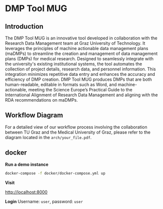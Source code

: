 # DMP Tool MUG

## Introduction

The DMP Tool MUG is an innovative tool developed in collaboration with the Research Data Management team at Graz University of Technology. It leverages the principles of machine actionable data management plans (maDMPs) to streamline the creation and management of data management plans (DMPs) for medical research. Designed to seamlessly integrate with the university's existing institutional systems, the tool automates the collection of project details, research data, and personnel information. This integration minimizes repetitive data entry and enhances the accuracy and efficiency of DMP creation. DMP Tool MUG produces DMPs that are both human-readable, editable in formats such as Word, and machine-actionable, meeting the Science Europe’s Practical Guide to the International Alignment of Research Data Management and aligning with the RDA recommendations on maDMPs.

## Workflow Diagram

For a detailed view of our workflow process involving the collaboration between TU Graz and the Medical University of Graz, please refer to the diagram located in the `arch/your_file.pdf`.

## docker

**Run a demo instance**

```bash
docker-compose -f docker/docker-compose.yml up
```

**Visit**

[http://localhost:8000](http://localhost:8000)

**Login**
Username: `user`, password: `user`

